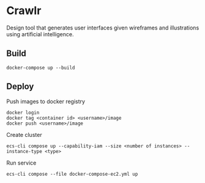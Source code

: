 # Crawlr

Design tool that generates user interfaces given wireframes and illustrations using artificial intelligence.

## Build

    docker-compose up --build

## Deploy

Push images to docker registry 

    docker login
    docker tag <container id> <username>/image
    docker push <username>/image

Create cluster

    ecs-cli compose up --capability-iam --size <number of instances> --instance-type <type>
    
Run service

    ecs-cli compose --file docker-compose-ec2.yml up
